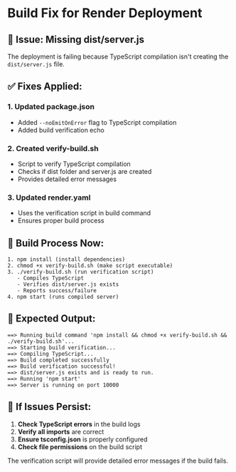 # Build Fix for Render Deployment

## 🚨 Issue: Missing dist/server.js

The deployment is failing because TypeScript compilation isn't creating the `dist/server.js` file.

## ✅ Fixes Applied:

### 1. Updated package.json

- Added `--noEmitOnError` flag to TypeScript compilation
- Added build verification echo

### 2. Created verify-build.sh

- Script to verify TypeScript compilation
- Checks if dist folder and server.js are created
- Provides detailed error messages

### 3. Updated render.yaml

- Uses the verification script in build command
- Ensures proper build process

## 🔄 Build Process Now:

```
1. npm install (install dependencies)
2. chmod +x verify-build.sh (make script executable)
3. ./verify-build.sh (run verification script)
   - Compiles TypeScript
   - Verifies dist/server.js exists
   - Reports success/failure
4. npm start (runs compiled server)
```

## 🚀 Expected Output:

```
==> Running build command 'npm install && chmod +x verify-build.sh && ./verify-build.sh'...
==> Starting build verification...
==> Compiling TypeScript...
==> Build completed successfully
==> Build verification successful!
==> dist/server.js exists and is ready to run.
==> Running 'npm start'
==> Server is running on port 10000
```

## 🔧 If Issues Persist:

1. **Check TypeScript errors** in the build logs
2. **Verify all imports** are correct
3. **Ensure tsconfig.json** is properly configured
4. **Check file permissions** on the build script

The verification script will provide detailed error messages if the build fails.
